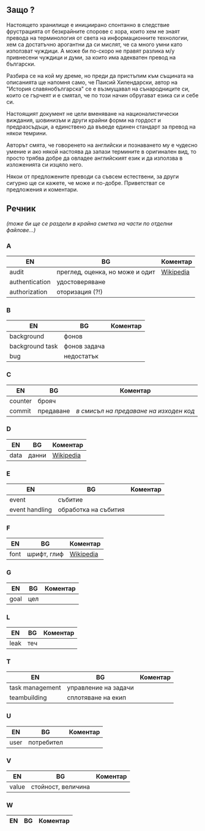 
## Защо ?

Настоящето хранилище е инициирано спонтанно в следствие фрустрацията от безкрайните спорове с хора, които хем не знаят превода на терминология от света на информационните технологии, хем са достатъчно арогантни да си мислят, че са много умни като използват чуждици. А може би по-скоро не правят разлика м/у привнесени чуждици и думи, за които има адекватен превод на български.

Разбира се на кой му дреме, но преди да пристъпим към същината на описанията ще напомня само, че Паисий Хилендарски, автор на "История славянобългарска" се е възмущавал на сънародниците си, които се гърчеят и е смятал, че по този начин обругават езика си и себе си.

Настоящият документ не цели вменяване на националистически виждания, шовинизъм и други крайни форми на гордост и предразсъдъци, а единствено да въведе единен стандарт за превод на някои темрини.

Авторът смята, че говоренето на английски и познаването му е чудесно умение и ако някой настоява да запази термините в оригинален вид, то просто трябва добре да овладее английският език и да използва в изложенията си изцяло него.

Някои от предложените преводи са съвсем естествени, за други сигурно ще си кажете, че може и по-добре. Приветстват се предложения и коментари.

## Речник

_(mоже би ще се раздели в крайна сметка на части по отделни файлове...)_



### A

EN  | BG  | Коментар
--- | --- | ---
audit | преглед, оценка, но може и одит | [Wikipedia](https://bg.wikipedia.org/wiki/%D0%9E%D0%B4%D0%B8%D1%82)
authentication | удостоверяване |
authorization | оторизация (?!)

### B

EN  | BG  | Коментар
--- | --- | ---
background | фонов
background task | фонов задача
bug | недостатък

### C

EN  | BG  | Коментар
--- | --- | ---
counter | брояч
commit | предаване | _в смисъл на предаване на изходен код_

### D

EN  | BG  | Коментар
--- | --- | ---
data | данни | [Wikipedia](https://bg.wikipedia.org/wiki/%D0%94%D0%B0%D0%BD%D0%BD%D0%B8)


### E

EN  | BG  | Коментар
--- | --- | ---
event | събитие
event handling | обработка на събития

### F

EN  | BG  | Коментар
--- | --- | ---
font | шрифт, глиф | [Wikipedia](https://bg.wikipedia.org/wiki/%D0%93%D0%BB%D0%B8%D1%84)

### G

EN  | BG  | Коментар
--- | --- | ---
goal | цел

### L

EN  | BG  | Коментар
--- | --- | ---
leak | теч

### T

EN  | BG  | Коментар
--- | --- | ---
task management | управление на задачи
teambuilding | сплотяване на екип

### U

EN  | BG  | Коментар
--- | --- | ---
user | потребител

### V

EN  | BG  | Коментар
--- | --- | ---
value | стойност, величина

### W

EN  | BG  | Коментар
--- | --- | ---


